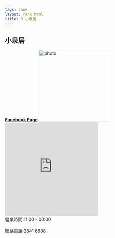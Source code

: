 ```yaml
---
tags: rank
layout: rank.html
title: 3.小泉居
---
```



<h2>小泉居</h2>
<a href='https://www.facebook.com/CafeESKimo/?ref=page_internal'><b>Facebook Page</b></a>

<img src="https://travel.ulifestyle.com.hk/cms/news_photo/w600/20190920150703___WIL8336.jpg" alt="photo" width="230" height="230">
<iframe src="https://www.google.com/maps/embed?pb=!1m18!1m12!1m3!1d1783.9580554605063!2d113.54233939196806!3d22.206319236141635!2m3!1f0!2f0!3f0!3m2!1i1024!2i768!4f13.1!3m3!1m2!1s0x0%3A0x50769d4ac5371e80!2z5bCP5rOJ5bGF!5e0!3m2!1szh-TW!2s!4v1612315609358!5m2!1szh-TW!2s" width="300" height="300" frameborder="0" style="border:0;" allowfullscreen="" aria-hidden="false" tabindex="0"></iframe>
<br>營業時間:11:00 - 00:00 </br>
<br>聯絡電話:2841 6888</br>
